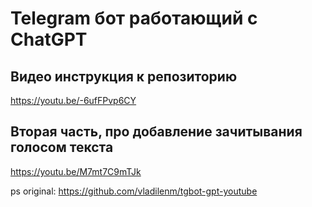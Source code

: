 # Telegram бот работающий с ChatGPT

## Видео инструкция к репозиторию

https://youtu.be/-6ufFPvp6CY

## Вторая часть, про добавление зачитывания голосом текста

https://youtu.be/M7mt7C9mTJk

ps original: https://github.com/vladilenm/tgbot-gpt-youtube
